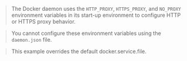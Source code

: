 > The Docker daemon uses the `HTTP_PROXY`, `HTTPS_PROXY`, and `NO_PROXY` environment variables in its start-up environment to configure HTTP or HTTPS proxy behavior.

> You cannot configure these environment variables using the `daemon.json` file.

> This example overrides the default docker.service.file.
